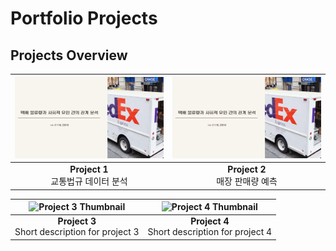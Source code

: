 # Portfolio Projects

## Projects Overview

| ![SQL 포트폴리오](1.png) | ![파이썬 포트폴리오](1.png) |
|:---------------------------------------:|:---------------------------------------:|
| **Project 1**<br>교통법규 데이터 분석 | **Project 2**<br>매장 판매량 예측 |

| ![Project 3 Thumbnail](link_to_image_3) | ![Project 4 Thumbnail](link_to_image_4) |
|:---------------------------------------:|:---------------------------------------:|
| **Project 3**<br>Short description for project 3 | **Project 4**<br>Short description for project 4 |
